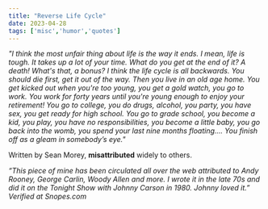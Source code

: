 ```yaml
---
title: "Reverse Life Cycle"
date: 2023-04-28
tags: ['misc','humor','quotes']
---
```


*"I think the most unfair thing about life is the way it ends. I mean, life is tough. It takes up a lot of your time. What do you get at the end of it? A death! What's that, a bonus? I think the life cycle is all backwards. You should die first, get it out of the way. Then you live in an old age home. You get kicked out when you're too young, you get a gold watch, you go to work. You work for forty years until you're young enough to enjoy your retirement! You go to college, you do drugs, alcohol, you party, you have sex, you get ready for high school. You go to grade school, you become a kid, you play, you have no responsibilities, you become a little baby, you go back into the womb, you spend your last nine months floating.... You finish off as a gleam in somebody’s eye."* 

Written by Sean Morey, **misattributed** widely to others.

*“This piece of mine has been circulated all over the web attributed to Andy Rooney, George Carlin, Woody Allen and more.  I wrote it in the late 70s and did it on the Tonight Show with Johnny Carson in 1980.  Johnny loved it.”  Verified at Snopes.com*